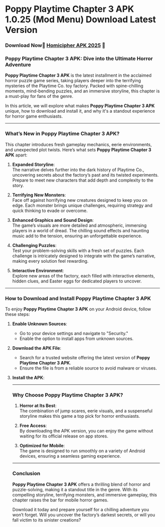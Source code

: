 # Poppy Playtime Chapter 3 APK 1.0.25  (Mod Menu) Download Latest Version
### Download Now📱 [Homicipher APK 2025](https://apkmia.com/poppy-playtime-chapter-3/) 📱
<h3>Poppy Playtime Chapter 3 APK: Dive into the Ultimate Horror Adventure</h3>

<p><strong>Poppy Playtime Chapter 3 APK</strong> is the latest installment in the acclaimed horror puzzle game series, taking players deeper into the terrifying mysteries of the Playtime Co. toy factory. Packed with spine-chilling moments, mind-bending puzzles, and an immersive storyline, this chapter is a must-play for fans of the genre.</p>

<p>In this article, we will explore what makes <strong>Poppy Playtime Chapter 3 APK</strong> unique, how to download and install it, and why it&#39;s a standout experience for horror game enthusiasts.</p>

<hr />
<h3>What&rsquo;s New in Poppy Playtime Chapter 3 APK?</h3>

<p>This chapter introduces fresh gameplay mechanics, eerie environments, and unexpected plot twists. Here&rsquo;s what sets <strong>Poppy Playtime Chapter 3 APK</strong> apart:</p>

<ol>
	<li>
	<p><strong>Expanded Storyline</strong>:<br />
	The narrative delves further into the dark history of Playtime Co., uncovering secrets about the factory&rsquo;s past and its twisted experiments. Prepare to meet new characters that add depth and complexity to the story.</p>
	</li>
	<li>
	<p><strong>Terrifying New Monsters</strong>:<br />
	Face off against horrifying new creatures designed to keep you on edge. Each monster brings unique challenges, requiring strategy and quick thinking to evade or overcome.</p>
	</li>
	<li>
	<p><strong>Enhanced Graphics and Sound Design</strong>:<br />
	The game&rsquo;s visuals are more detailed and atmospheric, immersing players in a world of dread. The chilling sound effects and haunting music add to the tension, ensuring an unforgettable experience.</p>
	</li>
	<li>
	<p><strong>Challenging Puzzles</strong>:<br />
	Test your problem-solving skills with a fresh set of puzzles. Each challenge is intricately designed to integrate with the game&rsquo;s narrative, making every solution feel rewarding.</p>
	</li>
	<li>
	<p><strong>Interactive Environment</strong>:<br />
	Explore new areas of the factory, each filled with interactive elements, hidden clues, and Easter eggs for dedicated players to uncover.</p>
	</li>
</ol>

<hr />
<h3>How to Download and Install Poppy Playtime Chapter 3 APK</h3>

<p>To enjoy <strong>Poppy Playtime Chapter 3 APK</strong> on your Android device, follow these steps:</p>

<ol>
	<li>
	<p><strong>Enable Unknown Sources</strong>:</p>
	<ul>
		<li>Go to your device settings and navigate to &quot;Security.&quot;</li>
		<li>Enable the option to install apps from unknown sources.</li>
	</ul>
	</li>
	<li>
	<p><strong>Download the APK File</strong>:</p>
	<ul>
		<li>Search for a trusted website offering the latest version of <strong>Poppy Playtime Chapter 3 APK</strong>.</li>
		<li>Ensure the file is from a reliable source to avoid malware or viruses.</li>
	</ul>
	</li>
	<li>
	<p><strong>Install the APK</strong>:</p>


<hr />
<h3>Why Choose Poppy Playtime Chapter 3 APK?</h3>

<ol>
	<li>
	<p><strong>Horror at Its Best</strong>:<br />
	The combination of jump scares, eerie visuals, and a suspenseful storyline makes this game a top pick for horror enthusiasts.</p>
	</li>
	<li>
	<p><strong>Free Access</strong>:<br />
	By downloading the APK version, you can enjoy the game without waiting for its official release on app stores.</p>
	</li>
	<li>
	<p><strong>Optimized for Mobile</strong>:<br />
	The game is designed to run smoothly on a variety of Android devices, ensuring a seamless gaming experience.</p>
	</li>
</ol>

<hr />
<h3>Conclusion</h3>

<p><strong>Poppy Playtime Chapter 3 APK</strong> offers a thrilling blend of horror and puzzle-solving, making it a standout title in the genre. With its compelling storyline, terrifying monsters, and immersive gameplay, this chapter raises the bar for mobile horror games.</p>

<p>Download it today and prepare yourself for a chilling adventure you won&rsquo;t forget. Will you uncover the factory&rsquo;s darkest secrets, or will you fall victim to its sinister creations?</p>
